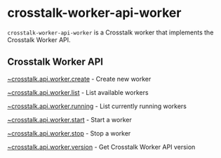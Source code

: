 crosstalk-worker-api-worker
===========================

`crosstalk-worker-api-worker` is a Crosstalk worker that implements the Crosstalk Worker API.

## Crosstalk Worker API

[~crosstalk.api.worker.create](https://github.com/crosstalk/crosstalk-worker-api-worker/wiki/~crosstalk.api.worker.create) - Create new worker

[~crosstalk.api.worker.list](https://github.com/crosstalk/crosstalk-worker-api-worker/wiki/~crosstalk.api.worker.list) - List available workers

[~crosstalk.api.worker.running](https://github.com/crosstalk/crosstalk-worker-api-worker/wiki/~crosstalk.api.worker.running) - List currently running workers

[~crosstalk.api.worker.start](https://github.com/crosstalk/crosstalk-worker-api-worker/wiki/~crosstalk.api.worker.start) - Start a worker

[~crosstalk.api.worker.stop](https://github.com/crosstalk/crosstalk-worker-api-worker/wiki/~crosstalk.api.worker.stop) - Stop a worker

[~crosstalk.api.worker.version](https://github.com/crosstalk/crosstalk-worker-api-worker/wiki/~crosstalk.api.worker.version) - Get Crosstalk Worker API version
